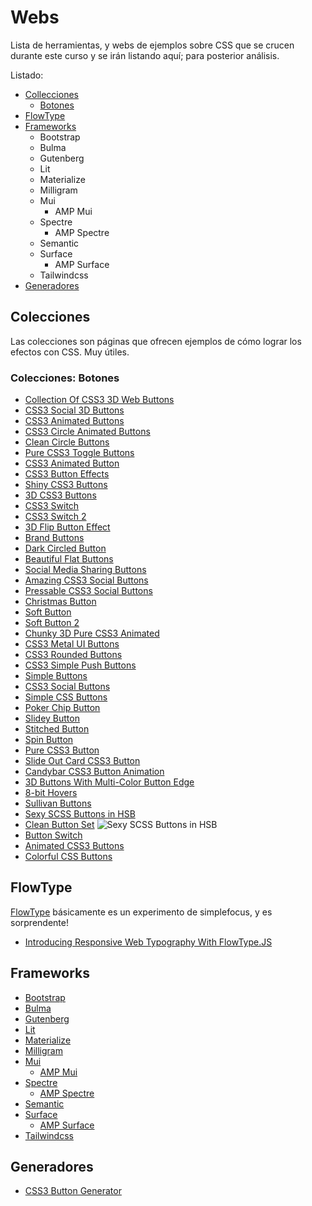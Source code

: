 # Webs

Lista de herramientas, y webs de ejemplos sobre CSS que se crucen durante este curso y se irán listando aquí; para posterior análisis.

Listado:

- [Collecciones](/c/css/webs.md#colecciones)
  - [Botones](/c/css/webs.md#colecciones-botones)
- [FlowType](/c/css/webs.md#flowtype)
- [Frameworks](/c/css/webs.md#frameworks)
  - Bootstrap
  - Bulma
  - Gutenberg
  - Lit
  - Materialize
  - Milligram
  - Mui
    - AMP Mui
  - Spectre
    - AMP Spectre
  - Semantic
  - Surface
    - AMP Surface
  - Tailwindcss
- [Generadores](/c/css/webs.md#generadores)

<!--//
abcdefghijklmnñopqrstuvwxyz
- []()
//-->

## Colecciones

Las colecciones son páginas que ofrecen ejemplos de cómo lograr los efectos con CSS. Muy útiles.

### Colecciones: Botones

- [Collection Of CSS3 3D Web Buttons](http://jsfiddle.net/volcanicpixels/udXXA/)
- [CSS3 Social 3D Buttons](http://codepen.io/mediaashley/pen/kLbGf)
- [CSS3 Animated Buttons](http://codepen.io/tgaisser/pen/GixJd)
- [CSS3 Circle Animated Buttons](http://codepen.io/sethabbott/pen/FtuLz)
- [Clean Circle Buttons](http://codepen.io/yesilfasulye/pen/iGHru)
- [Pure CSS3 Toggle Buttons](http://jsfiddle.net/tovic/ve8mU/light/)
- [CSS3 Animated Button](http://jsfiddle.net/meetaaronsilber/RN63Y/)
- [CSS3 Button Effects](http://codepen.io/volusion/pen/AgqBf)
- [Shiny CSS3 Buttons](http://codepen.io/dodozhang21/pen/Ewftz)
- [3D CSS3 Buttons](http://codepen.io/simoncla/pen/uyIhr)
- [CSS3 Switch](http://codepen.io/margarida/pen/FJeoE)
- [CSS3 Switch 2](http://cssdeck.com/labs/w3kowgag)
- [3D Flip Button Effect](http://codepen.io/seansean11/pen/wHIae)
- [Brand Buttons](http://cssdeck.com/labs/brandbuttons)
- [Dark Circled Button](http://cssdeck.com/labs/blob-button)
- [Beautiful Flat Buttons](http://cssdeck.com/labs/beautiful-flat-buttons)
- [Social Media Sharing Buttons](http://cssdeck.com/labs/7m2vszfv)
- [Amazing CSS3 Social Buttons](http://cssdeck.com/labs/simple-yet-amazing-css3-social-buttons)
- [Pressable CSS3 Social Buttons](http://cssdeck.com/labs/pressable-css3-social-buttons)
- [Christmas Button](http://cssdeck.com/labs/christmas-button)
- [Soft Button](http://cssdeck.com/labs/lexr27qf)
- [Soft Button 2](http://cssdeck.com/labs/css-buttons)
- [Chunky 3D Pure CSS3 Animated](http://cssdeck.com/labs/chunky-3d-pure-css3-animated-website-buttons)
- [CSS3 Metal UI Buttons](http://cssdeck.com/labs/metal-ui-buttons)
- [CSS3 Rounded Buttons](http://cssdeck.com/labs/css3-rounded-buttons)
- [CSS3 Simple Push Buttons](http://cssdeck.com/labs/push-the-buttons)
- [Simple Buttons](http://codepen.io/cheeriottis/pen/inluv)
- [CSS3 Social Buttons](http://codepen.io/BJack/pen/tusJC)
- [Simple CSS Buttons](http://codepen.io/sazzad/pen/FKLIn)
- [Poker Chip Button](http://codepen.io/hoangtx/pen/tnmev)
- [Slidey Button](http://codepen.io/jackfilose/pen/zhqdk)
- [Stitched Button](http://codepen.io/jeyakarthika/pen/CGxkp)
- [Spin Button](http://codepen.io/rocbear/pen/mwquv)
- [Pure CSS3 Button](http://codepen.io/pedox/pen/Kfzso)
- [Slide Out Card CSS3 Button](http://codepen.io/jahdaic/pen/IJHrh)
- [Candybar CSS3 Button Animation](http://codepen.io/cemre/pen/wFjIB)
- [3D Buttons With Multi-Color Button Edge](http://codepen.io/damonbauer/pen/iEnes)
- [8-bit Hovers](http://codepen.io/tstoik/details/EjMzRZ/)
- [Sullivan Buttons](http://codepen.io/daviddarnes/pen/VLXxMa)
- [Sexy SCSS Buttons in HSB](http://codepen.io/jgthms/pen/EjxBdR)
- [Clean Button Set](http://codepen.io/oknoblich/pen/jdsIA)
  ![Sexy SCSS Buttons in HSB](https://cdn-images-1.medium.com/max/800/0*hQj5ynmtUEUX3wZr.jpg)
- [Button Switch](http://codepen.io/geedmo/pen/kBHsI/)
- [Animated CSS3 Buttons](http://codepen.io/sazzad/pen/yNNNJG)
- [Colorful CSS Buttons](http://codepen.io/chrisdothtml/pen/waKBdM/)

## FlowType

[FlowType](http://simplefocus.com/flowtype/) básicamente es un experimento de simplefocus, y es sorprendente!

- [Introducing Responsive Web Typography With FlowType.JS](https://www.smashingmagazine.com/2013/09/introducing-flowtype-js/)

## Frameworks

- [Bootstrap](/c/bootstrap/)
- [Bulma](https://github.com/jgthms/bulma)
- [Gutenberg](https://github.com/BafS/Gutenberg)
- [Lit](https://github.com/ajusa/lit)
- [Materialize](https://github.com/Dogfalo/materialize)
- [Milligram](https://github.com/milligram/milligram)
- [Mui](https://github.com/muicss/mui)
  - [AMP Mui](https://github.com/niutech/amp-mui/)
- [Spectre](https://github.com/picturepan2/spectre)
  - [AMP Spectre](https://github.com/niutech/amp-spectre/)
- [Semantic](https://github.com/Semantic-Org/Semantic-UI)
- [Surface](https://github.com/mildrenben/surface)
  - [AMP Surface](https://github.com/niutech/amp-surface)
- [Tailwindcss](https://github.com/tailwindcss/tailwindcss)

## Generadores

- [CSS3 Button Generator](https://www.sanwebe.com/css3-button-generator)
